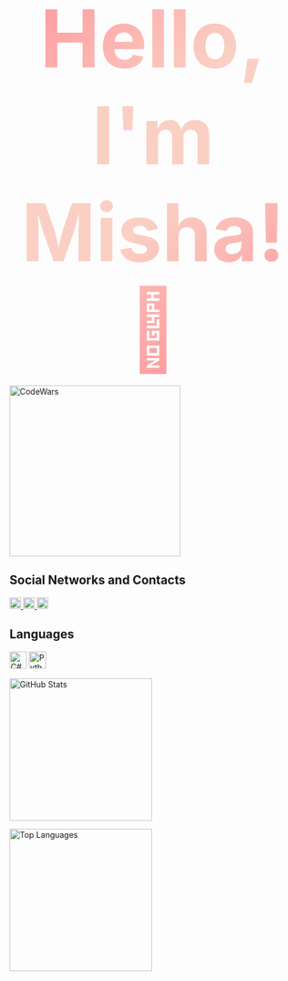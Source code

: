 <p align="center">
  <span style="background: linear-gradient(-45deg, #ff9a9e, #fad0c4, #fad0c4, #ff9a9e); -webkit-background-clip: text; -webkit-text-fill-color: transparent; font-weight: bold; font-size: 140px;">
    <a href="https://t.me/holdsnap00" style="color: blue; text-decoration: underline;">Hello, I'm <span style="color: blue;">Misha</span>! 👋</a>
  </span>
</p>

<p align="left">
  <a href="https://www.codewars.com/users/Friski">
    <img src="https://www.codewars.com/users/Friski/badges/large" alt="CodeWars" width="300" />
  </a>
</p>

## Social Networks and Contacts

<p align="left">
  <a href="https://vk.com/sharkdas">
    <img src="https://simpleicons.org/icons/vk.svg" width="20" alt="VK" />
  </a>
  <a href="https://t.me/your_telegram_username">
    <img src="https://simpleicons.org/icons/telegram.svg" width="20" alt="Telegram" />
  </a>
  <a href="https://steamcommunity.com/profiles/76561198322624145/">
    <img src="https://simpleicons.org/icons/steam.svg" width="20" alt="Steam" />
  </a>
</p>

## Languages

<p align="left">
  <img src="https://simpleicons.org/icons/csharp.svg" width="30" alt="C#" />
  <img src="https://simpleicons.org/icons/python.svg" width="30" alt="Python" />
</p>

<p align="left">
  <a href="https://github.com/your-username">
    <img src="https://github-readme-stats.vercel.app/api?username=DrinkVodkaPlayDotka&show_icons=true" alt="GitHub Stats" width="250" />
  </a>
</p>

<p align="left">
  <img src="https://github-readme-stats.vercel.app/api/top-langs/?username=DrinkVodkaPlayDotka&layout=compact" alt="Top Languages" width="250" />
</p>
